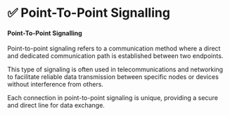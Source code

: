 # ✅ Point-To-Point Signalling

#### Point-To-Point Signalling

Point-to-point signaling refers to a communication method where a direct and dedicated communication path is established between two endpoints.&#x20;

This type of signaling is often used in telecommunications and networking to facilitate reliable data transmission between specific nodes or devices without interference from others.&#x20;

Each connection in point-to-point signaling is unique, providing a secure and direct line for data exchange.
